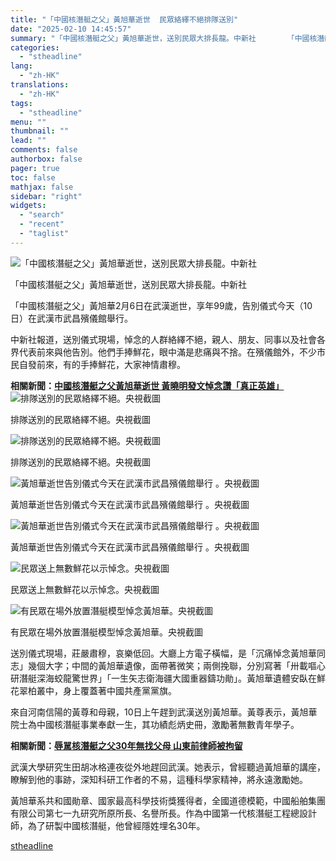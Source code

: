 ```yaml
---
title: "「中國核潛艇之父」黃旭華逝世  民眾絡繹不絕排隊送別"
date: "2025-02-10 14:45:57"
summary: "「中國核潛艇之父」黃旭華逝世，送別民眾大排長龍。中新社       「中國核潛艇之父」黃旭華..."
categories:
  - "stheadline"
lang:
  - "zh-HK"
translations:
  - "zh-HK"
tags:
  - "stheadline"
menu: ""
thumbnail: ""
lead: ""
comments: false
authorbox: false
pager: true
toc: false
mathjax: false
sidebar: "right"
widgets:
  - "search"
  - "recent"
  - "taglist"
---
```


![「中國核潛艇之父」黃旭華逝世，送別民眾大排長龍。中新社](https://image.stheadline.com/f/680p0/0x0/100/none/0b9d0e9bbafb56d0d9522bbaf354877a/stheadline/inewsmedia/20250210/_2025021014365272468.jpg)

「中國核潛艇之父」黃旭華逝世，送別民眾大排長龍。中新社




「中國核潛艇之父」黃旭華2月6日在武漢逝世，享年99歲，告別儀式今天（10日）在武漢市武昌殯儀館舉行。   

  

中新社報道，送別儀式現場，悼念的人群絡繹不絕，親人、朋友、同事以及社會各界代表前來與他告別。他們手捧鮮花，眼中滿是悲痛與不捨。在殯儀館外，不少市民自發前來，有的手捧鮮花，大家神情肅穆。

**相關新聞：[中國核潛艇之父黃旭華逝世 黃曉明發文悼念讚「真正英雄」](https://www.stheadline.com/realtime-china/3426464/)**
 ![排隊送別的民眾絡繹不絕。央視截圖](https://image.hkhl.hk/f/1024p0/0x0/100/none/b85d24e6ca0282d4d35cb03092a8b2a7/2025-02/525_2_.jpg)


排隊送別的民眾絡繹不絕。央視截圖



 ![排隊送別的民眾絡繹不絕。央視截圖](https://image.hkhl.hk/f/1024p0/0x0/100/none/ddd58b9ca55b7c00cf642ee6371214ad/2025-02/003_3.jpg)


排隊送別的民眾絡繹不絕。央視截圖



 ![黃旭華逝世告別儀式今天在武漢市武昌殯儀館舉行 。央視截圖](https://image.hkhl.hk/f/1024p0/0x0/100/none/8f295f0405dea4d401025b86e1b90c84/2025-02/002_3.jpg)


黃旭華逝世告別儀式今天在武漢市武昌殯儀館舉行 。央視截圖



 ![黃旭華逝世告別儀式今天在武漢市武昌殯儀館舉行 。央視截圖](https://image.hkhl.hk/f/1024p0/0x0/100/none/978a28d0b6f1d87df00e444cbf1c3900/2025-02/001_5.jpg)


黃旭華逝世告別儀式今天在武漢市武昌殯儀館舉行 。央視截圖



 ![民眾送上無數鮮花以示悼念。央視截圖](https://image.hkhl.hk/f/1024p0/0x0/100/none/f2e947e89d30aceb5ad5de86cac77401/2025-02/004_4.jpg)


民眾送上無數鮮花以示悼念。央視截圖



 ![有民眾在場外放置潛艇模型悼念黃旭華。央視截圖](https://image.hkhl.hk/f/1024p0/0x0/100/none/74594668439d96a817a3f2a0ee64cb81/2025-02/454_2_.jpg)


有民眾在場外放置潛艇模型悼念黃旭華。央視截圖




送別儀式現場，莊嚴肅穆，哀樂低回。大廳上方電子橫幅，是「沉痛悼念黃旭華同志」幾個大字；中間的黃旭華遺像，面帶著微笑；兩側挽聯，分別寫著「卅載嘔心研潛艇深海蛟龍驚世界」「一生矢志衛海疆大國重器鑄功勛」。黃旭華遺體安臥在鮮花翠柏叢中，身上覆蓋著中國共產黨黨旗。   

  

來自河南信陽的黃尊和母親，10日上午趕到武漢送別黃旭華。黃尊表示，黃旭華院士為中國核潛艇事業奉獻一生，其功績彪炳史冊，激勵著無數青年學子。

**相關新聞：[辱駡核潛艇之父30年無找父母 山東前律師被拘留](https://www.stheadline.com/realtime-china/1682783/)**  

  

武漢大學研究生田胡冰格連夜從外地趕回武漢。她表示，曾經聽過黃旭華的講座，瞭解到他的事跡，深知科研工作者的不易，這種科學家精神，將永遠激勵她。

黃旭華系共和國勛章、國家最高科學技術獎獲得者，全國道德模範，中國船舶集團有限公司第七一九研究所原所長、名譽所長。作為中國第一代核潛艇工程總設計師，為了研製中國核潛艇，他曾經隱姓埋名30年。

[stheadline](https://std.stheadline.com/realtime/article/2051799/即時-中國-中國核潛艇之父-黃旭華逝世-民眾絡繹不絕排隊送別)

